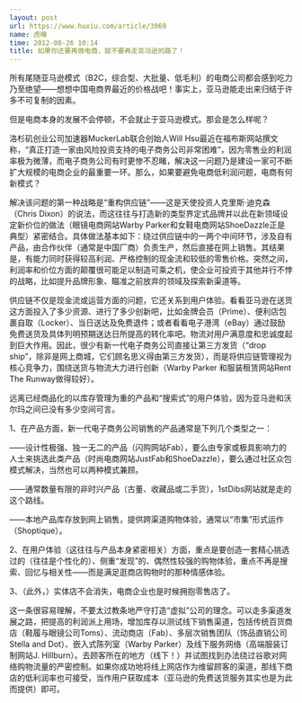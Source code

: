 ```yaml
---
layout: post
url: https://www.huxiu.com/article/3069
name: 虎嗅
time: 2012-08-26 10:14
title: 如果你还要再做电商，就不要再走亚马逊的路了！
---
```

所有尾随亚马逊模式（B2C，综合型、大批量、低毛利）的电商公司都会感到吃力乃至绝望——想想中国电商界最近的价格战吧！事实上，亚马逊能走出来归结于许多不可复制的因素。

但是电商本身的发展不会停顿，不会就止于亚马逊模式。那会是怎么样呢？

洛杉矶创业公司加速器MuckerLab联合创始人Will Hsu最近在福布斯网站撰文称，“真正打造一家由风险投资支持的电子商务公司非常困难”，因为零售业的利润率极为微薄，而电子商务公司有时更惨不忍睹，解决这一问题乃是建设一家可不断扩大规模的电商企业的最重要一环。那么，如果要避免电商低利润问题，电商有何新模式？

解决该问题的第一种战略是“重构供应链”——这是天使投资人克里斯·迪克森（Chris Dixon）的说法，而这往往与打造新的类型界定式品牌并以此在新领域设定新价位的做法（眼镜电商网站Warby Parker和女鞋电商网站ShoeDazzle正是典型）紧密结合。具体做法基本如下：绕过供应链中的一两个中间环节，涉及自有产品，由合作伙伴（通常是中国厂商）负责生产，然后直接在网上销售。其结果是，有能力同时获得较高利润、严格控制的现金流和较低的零售价格。突然之间，利润率和价位方面的颠覆很可能足以制造可乘之机，使企业可投资于其他并行不悖的战略，比如提升品牌形象、瞄准之前放弃的领域及探索新渠道等。

供应链不仅是现金流或运营方面的问题，它还关系到用户体验。看看亚马逊在送货这方面投入了多少资源、进行了多少创新吧，比如金牌会员（Prime）、便利店包裹自取（Locker）、当日送达及免费退件；或者看看电子港湾（eBay）通过鼓励免费送货及具体列明预期送达日所提高的转化率吧。物流对用户满意度和忠诚度起到巨大作用。因此，很少有新一代电子商务公司直接让第三方发货（“drop ship”，除非是网上商城，它们顾名思义得由第三方发货），而是将供应链管理视为核心竞争力，围绕送货与物流大力进行创新（Warby Parker 和服装租赁网站Rent The Runway做得较好）。

远离已经商品化的以库存管理为重的产品和“搜索式”的用户体验，因为亚马逊和沃尔玛之间已没有多少空间可言。

1、在产品方面，新一代电子商务公司销售的产品通常是下列几个类型之一：

——设计性极强、独一无二的产品（闪购网站Fab），要么由专家或极具影响力的人士来挑选此类产品（时尚电商网站JustFab和ShoeDazzle），要么通过社区众包模式解决，当然也可以两种模式兼顾。

——通常数量有限的非时兴产品（古董、收藏品或二手货），1stDibs网站就是走的这个路线。

——本地产品库存放到网上销售，提供跨渠道购物体验，通常以“市集”形式运作（Shoptique）。

2、在用户体验（这往往与产品本身紧密相关）方面，重点是要创造一套精心挑选过的（往往是个性化的）、侧重“发现”的、偶然性较强的购物体验，重点不再是搜索、回忆与相关性——而是满足逛商店购物时的那种情感体验。

3、（此外，）实体店不会消失，电商企业也是时候拥抱零售店了。

这一条很容易理解，不要太过教条地严守打造“虚拟”公司的理念。可以走多渠道发展之路，把提高的利润派上用场，增加库存以测试线下销售渠道，包括传统百货商店（鞋履与眼镜公司Toms）、流动商店（Fab）、多层次销售团队（饰品直销公司Stella and Dot）、嵌入式陈列室（Warby Parker）及线下服务网络（高端服装订制网站J. Hillburn）。去顾客所在的地方（线下！）并试图找到办法绕过谷歌对网络购物流量的严密控制。如果你成功地将线上网店作为维留顾客的渠道，那线下商店的低利润率也可接受，当作用户获取成本（亚马逊的免费送货服务其实也是为此而提供）即可。


